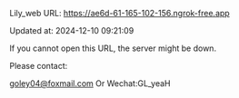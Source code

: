 Lily_web URL: https://ae6d-61-165-102-156.ngrok-free.app

Updated at: 2024-12-10 09:21:09

If you cannot open this URL, the server might be down.

Please contact: 

goley04@foxmail.com Or Wechat:GL_yeaH